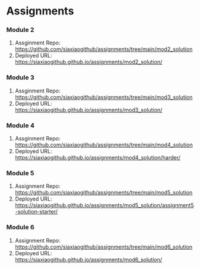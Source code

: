 # Assignments

### Module 2 
1. Assginment Repo: https://github.com/siaxiaogithub/assignments/tree/main/mod2_solution 
2. Deployed URL: https://siaxiaogithub.github.io/assignments/mod2_solution/

### Module 3
1. Assginment Repo: https://github.com/siaxiaogithub/assignments/tree/main/mod3_solution 
2. Deployed URL: https://siaxiaogithub.github.io/assignments/mod3_solution/

### Module 4
1. Assginment Repo: https://github.com/siaxiaogithub/assignments/tree/main/mod4_solution 
2. Deployed URL: https://siaxiaogithub.github.io/assignments/mod4_solution/harder/

### Module 5
1. Assignment Repo: https://github.com/siaxiaogithub/assignments/tree/main/mod5_solution 
2. Deployed URL: https://siaxiaogithub.github.io/assignments/mod5_solution/assignment5-solution-starter/

### Module 6
1. Assignment Repo: https://github.com/siaxiaogithub/assignments/tree/main/mod6_solution 
2. Deployed URL: https://siaxiaogithub.github.io/assignments/mod6_solution/
